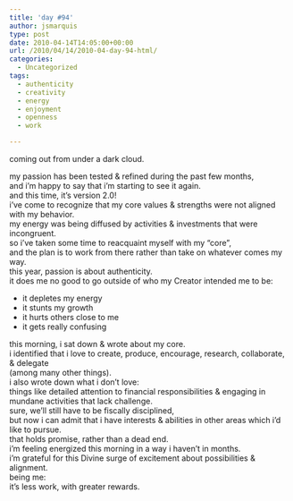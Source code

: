 ```yaml
---
title: 'day #94'
author: jsmarquis
type: post
date: 2010-04-14T14:05:00+00:00
url: /2010/04/14/2010-04-day-94-html/
categories:
  - Uncategorized
tags:
  - authenticity
  - creativity
  - energy
  - enjoyment
  - openness
  - work

---
```

coming out from under a dark cloud.

<div>
  my passion has been tested & refined during the past few months,
</div>

<div>
  and i&#8217;m happy to say that i&#8217;m starting to see it again.
</div>

<div>
</div>

<div>
  and this time, it&#8217;s version 2.0!
</div>

<div>
</div>

<div>
  i&#8217;ve come to recognize that my core values & strengths were not aligned with my behavior.
</div>

<div>
  my energy was being diffused by activities & investments that were incongruent.
</div>

<div>
  so i&#8217;ve taken some time to reacquaint myself with my &#8220;core&#8221;,
</div>

<div>
  and the plan is to work from there rather than take on whatever comes my way.
</div>

<div>
</div>

<div>
  this year, passion is about authenticity.
</div>

<div>
</div>

<div>
  it does me no good to go outside of who my Creator intended me to be:
</div>

<div>
  <ul>
    <li>
      it depletes my energy
    </li>
    <li>
      it stunts my growth
    </li>
    <li>
      it hurts others close to me
    </li>
    <li>
      it gets really confusing
    </li>
  </ul>
  
  <div>
    this morning, i sat down & wrote about my core.
  </div>
  
  <div>
    i identified that i love to create, produce, encourage, research, collaborate, & delegate
  </div>
  
  <div>
    (among many other things).
  </div>
  
  <div>
    i also wrote down what i don&#8217;t love:
  </div>
  
  <div>
    things like detailed attention to financial responsibilities & engaging in mundane activities that lack challenge.
  </div>
  
  <div>
  </div>
  
  <div>
    sure, we&#8217;ll still have to be fiscally disciplined,
  </div>
  
  <div>
    but now i can admit that i have interests & abilities in other areas which i&#8217;d like to pursue.
  </div>
  
  <div>
    that holds promise, rather than a dead end.
  </div>
  
  <div>
  </div>
  
  <div>
    i&#8217;m feeling energized this morning in a way i haven&#8217;t in months.
  </div>
  
  <div>
    i&#8217;m grateful for this Divine surge of excitement about possibilities & alignment.
  </div>
  
  <div>
  </div>
  
  <div>
    being me:
  </div>
  
  <div>
    it&#8217;s less work, with greater rewards.
  </div>
  
  <div>
  </div>
  
  <div>
  </div>
</div>